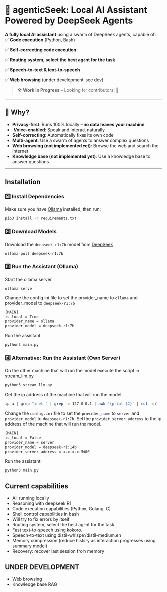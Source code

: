 
# 🚀 agenticSeek: Local AI Assistant Powered by DeepSeek Agents  

**A fully local AI assistant** using a swarm of DeepSeek agents, capable of:  
✅ **Code execution** (Python, Bash)  

✅ **Self-correcting code execution**  

✅ **Routing system, select the best agent for the task**

✅ **Speech-to-text & text-to-speech**  

✅ **Web browsing** (under development, see dev)

> 🛠️ **Work in Progress** – Looking for contributors! 🚀  

---

## 🌟 Why?  

-  **Privacy-first**: Runs 100% locally – **no data leaves your machine**  
- ️ **Voice-enabled**: Speak and interact naturally
-  **Self-correcting**: Automatically fixes its own code
- **Multi-agent**: Use a swarm of agents to answer complex questions
-  **Web browsing (not implemented yet)**: Browse the web and search the internet  
-  **Knowledge base (not implemented yet)**: Use a knowledge base to answer questions  

---

## Installation  

### 1️⃣ **Install Dependencies**  
Make sure you have [Ollama](https://ollama.com/) installed, then run:  
```sh
pip3 install -r requirements.txt
```

### 2️⃣ **Download Models**  

Download the `deepseek-r1:7b` model from [DeepSeek](https://deepseek.com/models)

```sh
ollama pull deepseek-r1:7b
```

### 3️⃣ **Run the Assistant (Ollama)**  

Start the ollama server
```sh
ollama serve
```

Change the config.ini file to set the provider_name to `ollama` and provider_model to `deepseek-r1:7b`

```sh
[MAIN]
is_local = True
provider_name = ollama
provider_model = deepseek-r1:7b
```

Run the assistant:

```sh
python3 main.py
```

### 4️⃣ **Alternative: Run the Assistant (Own Server)**  

On the other machine that will run the model execute the script in stream_llm.py


```sh
python3 stream_llm.py
```

Get the ip address of the machine that will run the model

```sh
ip a | grep "inet " | grep -v 127.0.0.1 | awk '{print $2}' | cut -d/ -f1
```

Change the `config.ini` file to set the `provider_name` to `server` and `provider_model` to `deepseek-r1:7b`.
Set the `provider_server_address` to the ip address of the machine that will run the model.

```sh
[MAIN]
is_local = False
provider_name = server
provider_model = deepseek-r1:14b
provider_server_address = x.x.x.x:5000
```

Run the assistant:

```sh
python3 main.py
```

## Current capabilities

- All running locally
- Reasoning with deepseek R1
- Code execution capabilities (Python, Golang, C)
- Shell control capabilities in bash
- Will try to fix errors by itself
- Routing system, select the best agent for the task
- Fast text-to-speech using kokoro.
- Speech-to-text using distil-whisper/distil-medium.en
- Memory compression (reduce history as interaction progresses using summary model) 
- Recovery: recover last session from memory

## UNDER DEVELOPMENT

- Web browsing
- Knowledge base RAG
